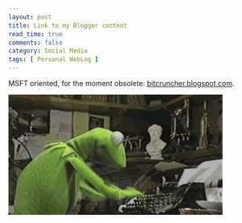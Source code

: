 ```yaml
---
layout: post
title: Link to my Blogger content
read_time: true  
comments: false
category: Social Media
tags: [ Personal WebLog ]
---
```


MSFT oriented, for the moment obsolete: [bitcruncher.blogspot.com](https://bitcruncher.blogspot.com).

![PFE? A typical friday night](/assets/kermit.gif)

